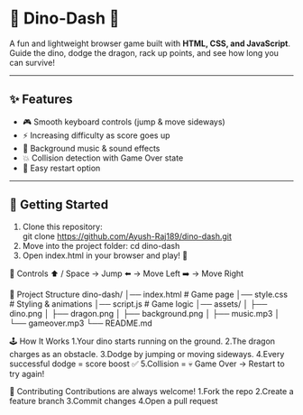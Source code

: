 # 🦖 Dino-Dash 💨

A fun and lightweight browser game built with **HTML, CSS, and JavaScript**.  
Guide the dino, dodge the dragon, rack up points, and see how long you can survive!  

---

## ✨ Features

- 🎮 Smooth keyboard controls (jump & move sideways)  
- ⚡ Increasing difficulty as score goes up  
- 🎵 Background music & sound effects  
- 💥 Collision detection with Game Over state  
- 🔄 Easy restart option  

---

## 🚀 Getting Started

1. Clone this repository:  
      git clone https://github.com/Ayush-Raj189/dino-dash.git
2. Move into the project folder: cd dino-dash
3. Open index.html in your browser and play! 🎉

🎯 Controls
⬆️ / Space → Jump
⬅️ → Move Left
➡️ → Move Right

📂 Project Structure
dino-dash/
│── index.html       # Game page
│── style.css        # Styling & animations
│── script.js        # Game logic
│── assets/
│    ├── dino.png
│    ├── dragon.png
│    ├── background.png
│    ├── music.mp3
│    └── gameover.mp3
└── README.md

🕹️ How It Works
1.Your dino starts running on the ground.
2.The dragon charges as an obstacle.
3.Dodge by jumping or moving sideways.
4.Every successful dodge = score boost ✅
5.Collision = 💀 Game Over → Restart to try again!

🤝 Contributing
Contributions are always welcome!
1.Fork the repo
2.Create a feature branch
3.Commit changes
4.Open a pull request

